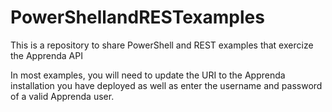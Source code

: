 # PowerShellandRESTexamples
This is a repository to share PowerShell and REST examples that exercize the Apprenda API

In most examples, you will need to update the URI to the Apprenda installation you have deployed as well as enter the username and password of a valid Apprenda user.
